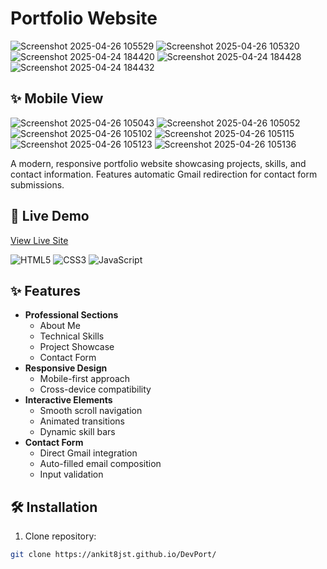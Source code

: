 # Portfolio Website


![Screenshot 2025-04-26 105529](https://github.com/user-attachments/assets/8e7520d0-8c34-4b2f-886f-922f9e230993)
![Screenshot 2025-04-26 105320](https://github.com/user-attachments/assets/4e254499-abf5-4230-a0fb-0080637d7410)
![Screenshot 2025-04-24 184420](https://github.com/user-attachments/assets/303f6188-6be5-4a67-b8ec-b4a18af934c5)
![Screenshot 2025-04-24 184428](https://github.com/user-attachments/assets/886c1905-40f7-475b-9f42-1ff3dea49367)
![Screenshot 2025-04-24 184432](https://github.com/user-attachments/assets/f9f416ae-d115-4ee3-aeb3-25036869d927)

## ✨ Mobile View
![Screenshot 2025-04-26 105043](https://github.com/user-attachments/assets/68b9dc8c-f3d4-45ab-b293-459bd7a0ea31)
![Screenshot 2025-04-26 105052](https://github.com/user-attachments/assets/08d6a2dc-3008-4d80-b5c9-d825606f8cbf)
![Screenshot 2025-04-26 105102](https://github.com/user-attachments/assets/f2856a1c-0f8e-4cbe-8374-b82f98174b5b)
![Screenshot 2025-04-26 105115](https://github.com/user-attachments/assets/0f0963c5-cd8c-4e03-87c8-7461c471493f)
![Screenshot 2025-04-26 105123](https://github.com/user-attachments/assets/389efd90-dd89-4332-a67b-d4ef95205d3f)
![Screenshot 2025-04-26 105136](https://github.com/user-attachments/assets/736baba6-2546-4be9-aa1b-1d0829a14b05)



A modern, responsive portfolio website showcasing projects, skills, and contact information. Features automatic Gmail redirection for contact form submissions.

## 🚀 Live Demo  
[View Live Site](https://ankit8jst.github.io/DevPort/) 

![HTML5](https://img.shields.io/badge/HTML5-E34F26?style=for-the-badge&logo=html5&logoColor=white)
![CSS3](https://img.shields.io/badge/CSS3-1572B6?style=for-the-badge&logo=css3&logoColor=white)
![JavaScript](https://img.shields.io/badge/JavaScript-F7DF1E?style=for-the-badge&logo=javascript&logoColor=black)

## ✨ Features

- **Professional Sections**
  - About Me
  - Technical Skills
  - Project Showcase
  - Contact Form
- **Responsive Design**
  - Mobile-first approach
  - Cross-device compatibility
- **Interactive Elements**
  - Smooth scroll navigation
  - Animated transitions
  - Dynamic skill bars
- **Contact Form**
  - Direct Gmail integration
  - Auto-filled email composition
  - Input validation

## 🛠️ Installation

1. Clone repository:
```bash
git clone https://ankit8jst.github.io/DevPort/

